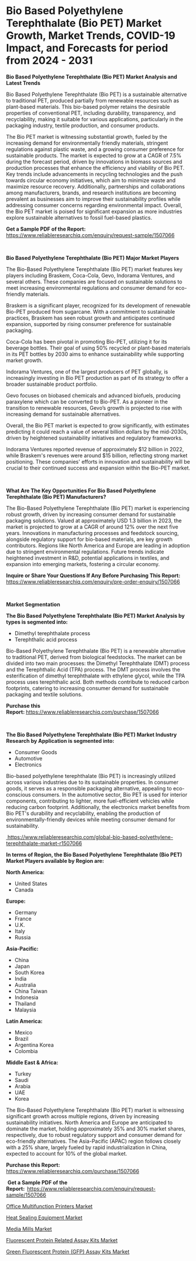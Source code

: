<p><h1>Bio Based Polyethylene Terephthalate (Bio PET) Market Growth, Market Trends, COVID-19 Impact, and Forecasts for period from 2024 - 2031</h1></p><p><strong>Bio Based Polyethylene Terephthalate (Bio PET) Market Analysis and Latest Trends</strong></p>
<p><p>Bio Based Polyethylene Terephthalate (Bio PET) is a sustainable alternative to traditional PET, produced partially from renewable resources such as plant-based materials. This bio-based polymer retains the desirable properties of conventional PET, including durability, transparency, and recyclability, making it suitable for various applications, particularly in the packaging industry, textile production, and consumer products.</p><p>The Bio PET market is witnessing substantial growth, fueled by the increasing demand for environmentally friendly materials, stringent regulations against plastic waste, and a growing consumer preference for sustainable products. The market is expected to grow at a CAGR of 7.5% during the forecast period, driven by innovations in biomass sources and production processes that enhance the efficiency and viability of Bio PET. Key trends include advancements in recycling technologies and the push towards circular economy initiatives, which aim to minimize waste and maximize resource recovery. Additionally, partnerships and collaborations among manufacturers, brands, and research institutions are becoming prevalent as businesses aim to improve their sustainability profiles while addressing consumer concerns regarding environmental impact. Overall, the Bio PET market is poised for significant expansion as more industries explore sustainable alternatives to fossil fuel-based plastics.</p></p>
<p><strong>Get a Sample PDF of the Report:&nbsp;</strong> <a href="https://www.reliableresearchiq.com/enquiry/request-sample/1507066">https://www.reliableresearchiq.com/enquiry/request-sample/1507066</a></p>
<p>&nbsp;</p>
<p><strong>Bio Based Polyethylene Terephthalate (Bio PET) Major Market Players</strong></p>
<p><p>The Bio-Based Polyethylene Terephthalate (Bio PET) market features key players including Braskem, Coca-Cola, Gevo, Indorama Ventures, and several others. These companies are focused on sustainable solutions to meet increasing environmental regulations and consumer demand for eco-friendly materials.</p><p>Braskem is a significant player, recognized for its development of renewable Bio-PET produced from sugarcane. With a commitment to sustainable practices, Braskem has seen robust growth and anticipates continued expansion, supported by rising consumer preference for sustainable packaging. </p><p>Coca-Cola has been pivotal in promoting Bio-PET, utilizing it for its beverage bottles. Their goal of using 50% recycled or plant-based materials in its PET bottles by 2030 aims to enhance sustainability while supporting market growth. </p><p>Indorama Ventures, one of the largest producers of PET globally, is increasingly investing in Bio PET production as part of its strategy to offer a broader sustainable product portfolio. </p><p>Gevo focuses on biobased chemicals and advanced biofuels, producing paraxylene which can be converted to Bio-PET. As a pioneer in the transition to renewable resources, Gevo’s growth is projected to rise with increasing demand for sustainable alternatives.</p><p>Overall, the Bio PET market is expected to grow significantly, with estimates predicting it could reach a value of several billion dollars by the mid-2030s, driven by heightened sustainability initiatives and regulatory frameworks. </p><p>Indorama Ventures reported revenue of approximately $12 billion in 2022, while Braskem's revenues were around $15 billion, reflecting strong market positioning. These companies' efforts in innovation and sustainability will be crucial to their continued success and expansion within the Bio-PET market.</p></p>
<p>&nbsp;</p>
<p><strong>What Are The Key Opportunities For Bio Based Polyethylene Terephthalate (Bio PET) Manufacturers?</strong></p>
<p><p>The Bio-Based Polyethylene Terephthalate (Bio PET) market is experiencing robust growth, driven by increasing consumer demand for sustainable packaging solutions. Valued at approximately USD 1.3 billion in 2023, the market is projected to grow at a CAGR of around 12% over the next five years. Innovations in manufacturing processes and feedstock sourcing, alongside regulatory support for bio-based materials, are key growth contributors. Regions like North America and Europe are leading in adoption due to stringent environmental regulations. Future trends indicate heightened investment in R&D, potential applications in textiles, and expansion into emerging markets, fostering a circular economy.</p></p>
<p><strong>Inquire or Share Your Questions If Any Before Purchasing This Report:</strong> <a href="https://www.reliableresearchiq.com/enquiry/pre-order-enquiry/1507066">https://www.reliableresearchiq.com/enquiry/pre-order-enquiry/1507066</a></p>
<p>&nbsp;</p>
<p><strong>Market Segmentation</strong></p>
<p><strong>The Bio Based Polyethylene Terephthalate (Bio PET) Market Analysis by types is segmented into:</strong></p>
<p><ul><li>Dimethyl terephthalate process</li><li>Terephthalic acid process</li></ul></p>
<p><p>Bio-Based Polyethylene Terephthalate (Bio PET) is a renewable alternative to traditional PET, derived from biological feedstocks. The market can be divided into two main processes: the Dimethyl Terephthalate (DMT) process and the Terephthalic Acid (TPA) process. The DMT process involves the esterification of dimethyl terephthalate with ethylene glycol, while the TPA process uses terephthalic acid. Both methods contribute to reduced carbon footprints, catering to increasing consumer demand for sustainable packaging and textile solutions.</p></p>
<p><strong>Purchase this Report:&nbsp;</strong><a href="https://www.reliableresearchiq.com/purchase/1507066">https://www.reliableresearchiq.com/purchase/1507066</a></p>
<p>&nbsp;</p>
<p><strong>The Bio Based Polyethylene Terephthalate (Bio PET) Market Industry Research by Application is segmented into:</strong></p>
<p><ul><li>Consumer Goods</li><li>Automotive</li><li>Electronics</li></ul></p>
<p><p>Bio-based polyethylene terephthalate (Bio PET) is increasingly utilized across various industries due to its sustainable properties. In consumer goods, it serves as a responsible packaging alternative, appealing to eco-conscious consumers. In the automotive sector, Bio PET is used for interior components, contributing to lighter, more fuel-efficient vehicles while reducing carbon footprint. Additionally, the electronics market benefits from Bio PET's durability and recyclability, enabling the production of environmentally-friendly devices while meeting consumer demand for sustainability.</p></p>
<p><a href="https://www.reliableresearchiq.com/global-bio-based-polyethylene-terephthalate-market-r1507066">&nbsp;https://www.reliableresearchiq.com/global-bio-based-polyethylene-terephthalate-market-r1507066</a></p>
<p><strong>In terms of Region, the Bio Based Polyethylene Terephthalate (Bio PET) Market Players available by Region are:</strong></p>
<p>
    <p> <strong> North America: </strong>
        <ul>
            <li>United States</li>
            <li>Canada</li>
        </ul>
        </p> 
    <p> <strong> Europe: </strong>
        <ul>
            <li>Germany</li>
            <li>France</li>
            <li>U.K.</li>
            <li>Italy</li>
            <li>Russia</li>
        </ul>
        </p> 
    <p> <strong> Asia-Pacific: </strong>
        <ul>
            <li>China</li>
            <li>Japan</li>
            <li>South Korea</li>
            <li>India</li>
            <li>Australia</li>
            <li>China Taiwan</li>
            <li>Indonesia</li>
            <li>Thailand</li>
            <li>Malaysia</li>
        </ul>
        </p> 
    <p> <strong> Latin America: </strong>
        <ul>
            <li>Mexico</li>
            <li>Brazil</li>
            <li>Argentina Korea</li>
            <li>Colombia</li>
        </ul>
        </p> 
    <p> <strong> Middle East & Africa: </strong>
        <ul>
            <li>Turkey</li>
            <li>Saudi</li>
            <li>Arabia</li>
            <li>UAE</li>
            <li>Korea</li>
        </ul>
    </p>
    </p>
<p><p>The Bio-Based Polyethylene Terephthalate (Bio PET) market is witnessing significant growth across multiple regions, driven by increasing sustainability initiatives. North America and Europe are anticipated to dominate the market, holding approximately 35% and 30% market shares, respectively, due to robust regulatory support and consumer demand for eco-friendly alternatives. The Asia-Pacific (APAC) region follows closely with a 25% share, largely fueled by rapid industrialization in China, expected to account for 10% of the global market.</p></p>
<p><strong>Purchase this Report: </strong><a href="https://www.reliableresearchiq.com/purchase/1507066">https://www.reliableresearchiq.com/purchase/1507066</a></p>
<p>&nbsp;<strong>Get a Sample PDF of the Report:&nbsp;&nbsp;</strong><a href="https://www.reliableresearchiq.com/enquiry/request-sample/1507066">https://www.reliableresearchiq.com/enquiry/request-sample/1507066</a></p>
<p><strong></strong></p>
<p><p><a href="https://issuu.com/reportprime-2/docs/office-multifunction-printers-marke_915b0db61635e0">Office Multifunction Printers Market</a></p><p><a href="https://www.linkedin.com/pulse/heat-sealing-equipment-market-size-growth-trends-industry-analysis-asq5c?trackingId=CZxwc%2B1hRNifl5ALvFt1gg%3D%3D">Heat Sealing Equipment Market</a></p><p><a href="https://www.linkedin.com/pulse/global-media-mills-market-sector2024-2031-metrics-strategic-vfkje?trackingId=%2F1FYcWpjQLqs6QcDDJbMEg%3D%3D">Media Mills Market</a></p><p><a href="https://medium.com/@georgestanley655/fluorescent-protein-related-assay-kits-market-2024-2031-industry-insights-and-investment-56552a63b7da">Fluorescent Protein Related Assay Kits Market</a></p><p><a href="https://medium.com/@georgestanley655/global-perspectives-on-green-fluorescent-protein-gfp-assay-kits-market-trends-challenges-and-d12de0c55aaa">Green Fluorescent Protein (GFP) Assay Kits Market</a></p></p>